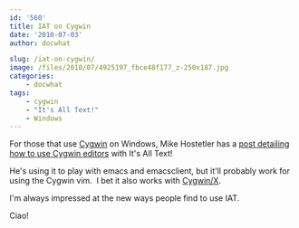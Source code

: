```yaml
---
id: '560'
title: IAT on Cygwin
date: '2010-07-03'
author: docwhat

slug: /iat-on-cygwin/
image: /files/2010/07/4925197_fbce48f177_z-250x187.jpg
categories:
    - docwhat
tags:
    - cygwin
    - "It's All Text!"
    - Windows
---
```


For those that use [Cygwin](http://www.cygwin.com/ 'Cygwin') on Windows, Mike
Hostetler has a
[post detailing how to use Cygwin editors](http://mike.hostetlerhome.com/2010/03/04/getting-its-all-text-to-play-with-cygwin/ "Getting It's All Text to play with Cygwin")
with It's All Text!

<!-- more -->

He's using it to play with emacs and emacsclient, but it'll probably work for
using the Cygwin vim.  I bet it also works with
[Cygwin/X](http://x.cygwin.com/ 'Cygwin/X').

I'm always impressed at the new ways people find to use IAT.

Ciao!
